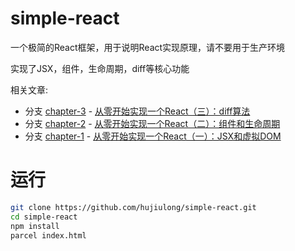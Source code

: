 # simple-react

一个极简的React框架，用于说明React实现原理，请不要用于生产环境

实现了JSX，组件，生命周期，diff等核心功能

相关文章:

* 分支 [chapter-3](https://github.com/hujiulong/simple-react/tree/chapter-3) - [从零开始实现一个React（三）：diff算法](https://github.com/hujiulong/blog/issues/6)
* 分支 [chapter-2](https://github.com/hujiulong/simple-react/tree/chapter-2) - [从零开始实现一个React（二）：组件和生命周期](https://github.com/hujiulong/blog/issues/5)
* 分支 [chapter-1](https://github.com/hujiulong/simple-react/tree/chapter-1) - [从零开始实现一个React（一）：JSX和虚拟DOM](https://github.com/hujiulong/blog/issues/4)

# 运行
```bash
git clone https://github.com/hujiulong/simple-react.git
cd simple-react
npm install
parcel index.html
```

